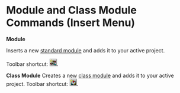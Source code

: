 
# Module and Class Module Commands (Insert Menu)

 **Module**

Inserts a new [standard module](b8bdf64f-5920-1ae9-16d0-b26d09524a30.md) and adds it to your active project.

Toolbar shortcut: 
![](images/tbr_mod_ZA01201714.gif).

 **Class Module**
Creates a new [class module](b8bdf64f-5920-1ae9-16d0-b26d09524a30.md) and adds it to your active project.
Toolbar shortcut: 
![](images/tbr_cmod_ZA01201688.gif).
